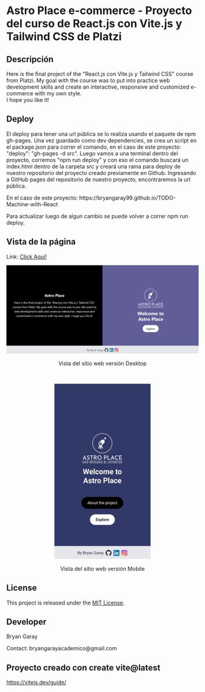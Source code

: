 # Astro Place e-commerce - Proyecto del curso de React.js con Vite.js y Tailwind CSS de Platzi

## Descripción
Here is the final project of the "React.js con Vite.js y Tailwind CSS" course from Platzi. 
My goal with the course was to put into practice web development skills and create an interactive, 
responsive and customized e-commerce with my own style. 
<br/>I hope you like it!
</p>

## Deploy 
El deploy para tener una url pública se lo realiza usando el paquete de npm gh-pages. Una vez guardado como dev
dependencies, se crea un script en el package.json para correr el comando, en el caso de este proyecto:
"deploy": "gh-pages -d src". Luego vamos a una terminal dentro del proyecto, corremos "npm run deploy" y con eso
el comando buscará un index.html dentro de la carpeta src y creará una rama para deploy de nuestro repositorio del 
proyecto creado previamente en Github. Ingresando a GitHub pages del repositorio de nuestro proyecto, encontraremos 
la url pública. 
<p>En el caso de este proyecto: https://bryangaray99.github.io/TODO-Machine-with-React</p>
<p>Para actualizar luego de algun cambio se puede volver a correr npm run deploy.</p>

## Vista de la página 
Link: <a href="https://bryangaray99.github.io/Aync-landing-page/" target="_blank" rel="noopener noreferrer">Click Aquí!</a>

<p align="center">
  <img src="/src/Assets/astroplace-desktop.png" alt="Preview.png">
  <p align="center">Vista del sitio web versión Desktop</p>
</p>
<br/>
<p align="center">
  <img src="/src/Assets/astroplace-mobile.jpeg" alt="Preview.png" style="width: 50%; height: auto;">
  <p align="center">Vista del sitio web versión Mobile</p>
</p>

## License
This project is released under the [MIT License](https://opensource.org/licenses/MIT).

## Developer
<p>Bryan Garay</p>
<p>Contact: bryangarayacademico@gmail.com</p>

## Proyecto creado con create vite@latest
https://vitejs.dev/guide/
